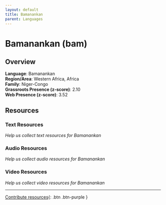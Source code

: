 ```yaml
---
layout: default
title: Bamanankan
parent: Languages
---
```


# Bamanankan (bam)

## Overview

**Language**: Bamanankan  
**Region/Area**: Western Africa, Africa  
**Family**: Niger-Congo  
**Grassroots Presence (z-score)**: 2.10  
**Web Presence (z-score)**: 3.52  

## Resources

### Text Resources
*Help us collect text resources for Bamanankan*

### Audio Resources
*Help us collect audio resources for Bamanankan*

### Video Resources
*Help us collect video resources for Bamanankan*

---

[Contribute resources](https://forms.office.com/e/1SfLJx3u1r){: .btn .btn-purple }
